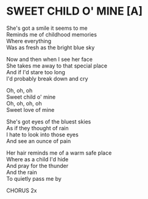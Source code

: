 # SWEET CHILD O' MINE [A]

She's got a smile it seems to me\
Reminds me of childhood memories\
Where everything\
Was as fresh as the bright blue sky

Now and then when I see her face\
She takes me away to that special place\
And if I'd stare too long\
I'd probably break down and cry

Oh, oh, oh\
Sweet child o' mine\
Oh, oh, oh, oh\
Sweet love of mine

She's got eyes of the bluest skies\
As if they thought of rain\
I hate to look into those eyes\
And see an ounce of pain

Her hair reminds me of a warm safe place\
Where as a child I'd hide\
And pray for the thunder\
And the rain\
To quietly pass me by

CHORUS 2x